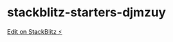 # stackblitz-starters-djmzuy

[Edit on StackBlitz ⚡️](https://stackblitz.com/edit/stackblitz-starters-djmzuy)